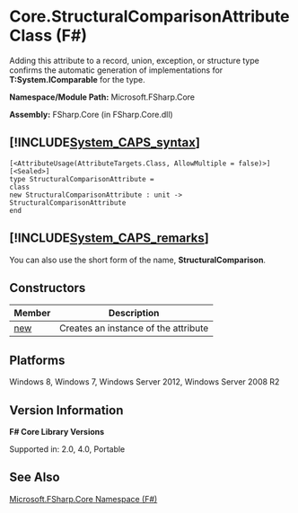 # Core.StructuralComparisonAttribute Class (F#)

Adding this attribute to a record, union, exception, or structure type confirms the automatic generation of implementations for **T:System.IComparable** for the type.

**Namespace/Module Path:** Microsoft.FSharp.Core

**Assembly:** FSharp.Core (in FSharp.Core.dll)


## [!INCLUDE[System_CAPS_syntax](//System/Token/System_CAPS_syntax_md.md)]

```
[<AttributeUsage(AttributeTargets.Class, AllowMultiple = false)>]
[<Sealed>]
type StructuralComparisonAttribute =
class
new StructuralComparisonAttribute : unit -> StructuralComparisonAttribute
end
```

## [!INCLUDE[System_CAPS_remarks](//System/Token/System_CAPS_remarks_md.md)]
You can also use the short form of the name, **StructuralComparison**.


## Constructors


|Member|Description|
|------|-----------|
|[new](http://msdn.microsoft.com/en-us/library/a50dbe83-811a-486f-987e-236e4fd18cda)|Creates an instance of the attribute|

## Platforms
Windows 8, Windows 7, Windows Server 2012, Windows Server 2008 R2


## Version Information
**F# Core Library Versions**

Supported in: 2.0, 4.0, Portable




## See Also
[Microsoft.FSharp.Core Namespace &#40;F&#35;&#41;](Microsoft.FSharp.Core+Namespace+28%F%2329%.md)

